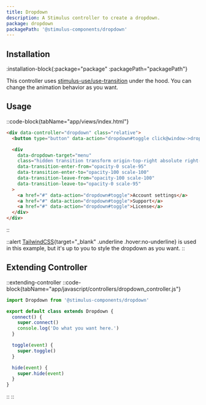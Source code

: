 ```yaml
---
title: Dropdown
description: A Stimulus controller to create a dropdown.
package: dropdown
packagePath: '@stimulus-components/dropdown'
---
```


## Installation

:installation-block{:package="package" :packagePath="packagePath"}

This controller uses [stimulus-use/use-transition](https://stimulus-use.github.io/stimulus-use/#/use-transition) under the hood. You can change the animation behavior as you want.

## Usage

::code-block{tabName="app/views/index.html"}

```html
<div data-controller="dropdown" class="relative">
  <button type="button" data-action="dropdown#toggle click@window->dropdown#hide">Options</button>

  <div
    data-dropdown-target="menu"
    class="hidden transition transform origin-top-right absolute right-0"
    data-transition-enter-from="opacity-0 scale-95"
    data-transition-enter-to="opacity-100 scale-100"
    data-transition-leave-from="opacity-100 scale-100"
    data-transition-leave-to="opacity-0 scale-95"
  >
    <a href="#" data-action="dropdown#toggle">Account settings</a>
    <a href="#" data-action="dropdown#toggle">Support</a>
    <a href="#" data-action="dropdown#toggle">License</a>
  </div>
</div>
```

::

::alert
[TailwindCSS](https://tailwindcss.com/){target="\_blank" .underline .hover:no-underline} is used in this example, but it's up to you to style the dropdown as you want.
::

## Extending Controller

::extending-controller
::code-block{tabName="app/javascript/controllers/dropdown_controller.js"}

```js
import Dropdown from '@stimulus-components/dropdown'

export default class extends Dropdown {
  connect() {
    super.connect()
    console.log('Do what you want here.')
  }

  toggle(event) {
    super.toggle()
  }

  hide(event) {
    super.hide(event)
  }
}
```

::
::
